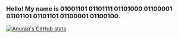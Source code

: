 ### Hello! My name is 01001101 01101111 01101000 01100001 01101101 01101101 01100001 01100100.

[![Anurag's GitHub stats](https://github-readme-stats.vercel.app/api?username=shahnazi2002&theme=transparent&custom_title=2222&disable_animations=true&hide=contribs,issues,commits,prs&hide_rank=true&show_icons=true)](https://github.com/anuraghazra/github-readme-stats)
